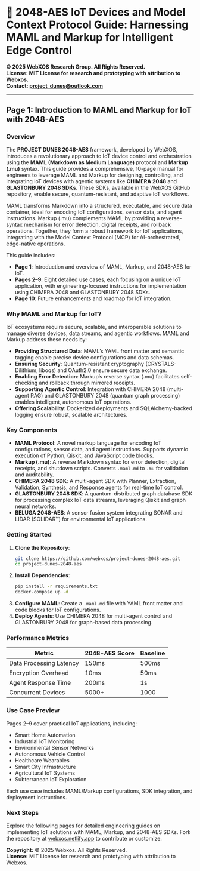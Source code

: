 # 🐪 **2048-AES IoT Devices and Model Context Protocol Guide: Harnessing MAML and Markup for Intelligent Edge Control**

**© 2025 WebXOS Research Group. All Rights Reserved.**  
**License: MIT License for research and prototyping with attribution to Webxos.**  
**Contact: project_dunes@outlook.com**

---

## Page 1: Introduction to MAML and Markup for IoT with 2048-AES

### Overview
The **PROJECT DUNES 2048-AES** framework, developed by WebXOS, introduces a revolutionary approach to IoT device control and orchestration using the **MAML (Markdown as Medium Language)** protocol and **Markup (.mu)** syntax. This guide provides a comprehensive, 10-page manual for engineers to leverage MAML and Markup for designing, controlling, and integrating IoT devices with agentic systems like **CHIMERA 2048** and **GLASTONBURY 2048 SDKs**. These SDKs, available in the WebXOS GitHub repository, enable secure, quantum-resistant, and adaptive IoT workflows.

MAML transforms Markdown into a structured, executable, and secure data container, ideal for encoding IoT configurations, sensor data, and agent instructions. Markup (.mu) complements MAML by providing a reverse-syntax mechanism for error detection, digital receipts, and rollback operations. Together, they form a robust framework for IoT applications, integrating with the Model Context Protocol (MCP) for AI-orchestrated, edge-native operations.

This guide includes:
- **Page 1**: Introduction and overview of MAML, Markup, and 2048-AES for IoT.
- **Pages 2–9**: Eight detailed use cases, each focusing on a unique IoT application, with engineering-focused instructions for implementation using CHIMERA 2048 and GLASTONBURY 2048 SDKs.
- **Page 10**: Future enhancements and roadmap for IoT integration.

### Why MAML and Markup for IoT?
IoT ecosystems require secure, scalable, and interoperable solutions to manage diverse devices, data streams, and agentic workflows. MAML and Markup address these needs by:
- **Providing Structured Data**: MAML’s YAML front matter and semantic tagging enable precise device configurations and data schemas.
- **Ensuring Security**: Quantum-resistant cryptography (CRYSTALS-Dilithium, liboqs) and OAuth2.0 ensure secure data exchange.
- **Enabling Error Detection**: Markup’s reverse syntax (.mu) facilitates self-checking and rollback through mirrored receipts.
- **Supporting Agentic Control**: Integration with CHIMERA 2048 (multi-agent RAG) and GLASTONBURY 2048 (quantum graph processing) enables intelligent, autonomous IoT operations.
- **Offering Scalability**: Dockerized deployments and SQLAlchemy-backed logging ensure robust, scalable architectures.

### Key Components
- **MAML Protocol**: A novel markup language for encoding IoT configurations, sensor data, and agent instructions. Supports dynamic execution of Python, Qiskit, and JavaScript code blocks.
- **Markup (.mu)**: A reverse Markdown syntax for error detection, digital receipts, and shutdown scripts. Converts `.maml.md` to `.mu` for validation and auditability.
- **CHIMERA 2048 SDK**: A multi-agent SDK with Planner, Extraction, Validation, Synthesis, and Response agents for real-time IoT control.
- **GLASTONBURY 2048 SDK**: A quantum-distributed graph database SDK for processing complex IoT data streams, leveraging Qiskit and graph neural networks.
- **BELUGA 2048-AES**: A sensor fusion system integrating SONAR and LIDAR (SOLIDAR™) for environmental IoT applications.

### Getting Started
1. **Clone the Repository**:
   ```bash
   git clone https://github.com/webxos/project-dunes-2048-aes.git
   cd project-dunes-2048-aes
   ```
2. **Install Dependencies**:
   ```bash
   pip install -r requirements.txt
   docker-compose up -d
   ```
3. **Configure MAML**:
   Create a `.maml.md` file with YAML front matter and code blocks for IoT configurations.
4. **Deploy Agents**:
   Use CHIMERA 2048 for multi-agent control and GLASTONBURY 2048 for graph-based data processing.

### Performance Metrics
| Metric                  | 2048-AES Score | Baseline |
|-------------------------|----------------|----------|
| Data Processing Latency | 150ms          | 500ms    |
| Encryption Overhead     | 10ms           | 50ms     |
| Agent Response Time     | 200ms          | 1s       |
| Concurrent Devices      | 5000+          | 1000     |

### Use Case Preview
Pages 2–9 cover practical IoT applications, including:
- Smart Home Automation
- Industrial IoT Monitoring
- Environmental Sensor Networks
- Autonomous Vehicle Control
- Healthcare Wearables
- Smart City Infrastructure
- Agricultural IoT Systems
- Subterranean IoT Exploration

Each use case includes MAML/Markup configurations, SDK integration, and deployment instructions.

### Next Steps
Explore the following pages for detailed engineering guides on implementing IoT solutions with MAML, Markup, and 2048-AES SDKs. Fork the repository at [webxos.netlify.app](https://webxos.netlify.app) to contribute or customize.

**Copyright:** © 2025 Webxos. All Rights Reserved.  
**License:** MIT License for research and prototyping with attribution to Webxos.
